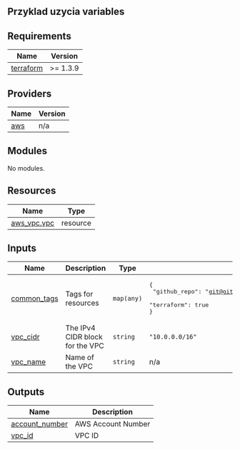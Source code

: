 ## Przyklad uzycia variables

## Requirements

| Name | Version |
|------|---------|
| <a name="requirement_terraform"></a> [terraform](#requirement\_terraform) | >= 1.3.9 |

## Providers

| Name | Version |
|------|---------|
| <a name="provider_aws"></a> [aws](#provider\_aws) | n/a |

## Modules

No modules.

## Resources

| Name | Type |
|------|------|
| [aws_vpc.vpc](https://registry.terraform.io/providers/hashicorp/aws/latest/docs/resources/vpc) | resource |

## Inputs

| Name | Description | Type | Default | Required |
|------|-------------|------|---------|:--------:|
| <a name="input_common_tags"></a> [common\_tags](#input\_common\_tags) | Tags for resources | `map(any)` | <pre>{<br>  "github_repo": "git@github.com:infoshareacademy/dor7-materialy.git",<br>  "terraform": true<br>}</pre> | no |
| <a name="input_vpc_cidr"></a> [vpc\_cidr](#input\_vpc\_cidr) | The IPv4 CIDR block for the VPC | `string` | `"10.0.0.0/16"` | no |
| <a name="input_vpc_name"></a> [vpc\_name](#input\_vpc\_name) | Name of the VPC | `string` | n/a | yes |

## Outputs

| Name | Description |
|------|-------------|
| <a name="output_account_number"></a> [account\_number](#output\_account\_number) | AWS Account Number |
| <a name="output_vpc_id"></a> [vpc\_id](#output\_vpc\_id) | VPC ID |
